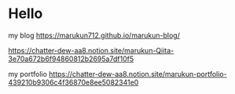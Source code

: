 # Hello

my blog
https://marukun712.github.io/marukun-blog/

https://chatter-dew-aa8.notion.site/marukun-Qiita-3e70a672b6f94860812b2695a7df10f5

my portfolio
https://chatter-dew-aa8.notion.site/marukun-portfolio-439210b9306c4f36870e8ee5082341e0
